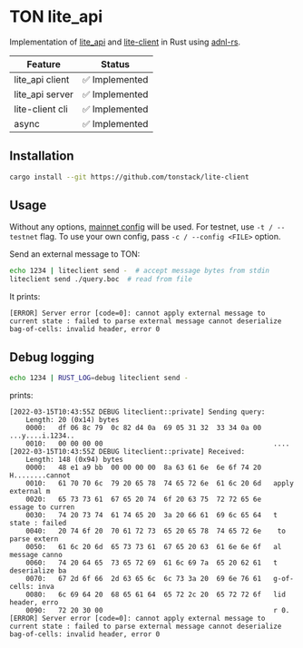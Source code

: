 # TON lite_api

Implementation of [lite_api](https://github.com/ton-blockchain/ton/blob/master/tl/generate/scheme/lite_api.tl) and [lite-client](https://github.com/ton-blockchain/ton/tree/master/lite-client) in Rust using [adnl-rs](https://github.com/tonstack/adnl-rs).

| Feature           | Status                           |
| ----------------- | -------------------------------- |
| lite_api client   | ✅ Implemented                  |
| lite_api server   | ✅ Implemented                  |
| lite-client cli   | ✅ Implemented                  |
| async             | ✅ Implemented                  |

## Installation
```bash
cargo install --git https://github.com/tonstack/lite-client
```

## Usage
Without any options, [mainnet config](https://ton.org/global.config.json) will be used.
For testnet, use `-t / --testnet` flag.
To use your own config, pass `-c / --config <FILE>` option. 

Send an external message to TON:
```bash
echo 1234 | liteclient send -  # accept message bytes from stdin
liteclient send ./query.boc  # read from file
```
It prints:
```
[ERROR] Server error [code=0]: cannot apply external message to current state : failed to parse external message cannot deserialize bag-of-cells: invalid header, error 0
```

## Debug logging
```bash
echo 1234 | RUST_LOG=debug liteclient send -
```
prints:
```
[2022-03-15T10:43:55Z DEBUG liteclient::private] Sending query:
    Length: 20 (0x14) bytes
    0000:   df 06 8c 79  0c 82 d4 0a  69 05 31 32  33 34 0a 00   ...y....i.1234..
    0010:   00 00 00 00                                          ....
[2022-03-15T10:43:55Z DEBUG liteclient::private] Received:
    Length: 148 (0x94) bytes
    0000:   48 e1 a9 bb  00 00 00 00  8a 63 61 6e  6e 6f 74 20   H........cannot
    0010:   61 70 70 6c  79 20 65 78  74 65 72 6e  61 6c 20 6d   apply external m
    0020:   65 73 73 61  67 65 20 74  6f 20 63 75  72 72 65 6e   essage to curren
    0030:   74 20 73 74  61 74 65 20  3a 20 66 61  69 6c 65 64   t state : failed
    0040:   20 74 6f 20  70 61 72 73  65 20 65 78  74 65 72 6e    to parse extern
    0050:   61 6c 20 6d  65 73 73 61  67 65 20 63  61 6e 6e 6f   al message canno
    0060:   74 20 64 65  73 65 72 69  61 6c 69 7a  65 20 62 61   t deserialize ba
    0070:   67 2d 6f 66  2d 63 65 6c  6c 73 3a 20  69 6e 76 61   g-of-cells: inva
    0080:   6c 69 64 20  68 65 61 64  65 72 2c 20  65 72 72 6f   lid header, erro
    0090:   72 20 30 00                                          r 0.
[ERROR] Server error [code=0]: cannot apply external message to current state : failed to parse external message cannot deserialize bag-of-cells: invalid header, error 0
```
